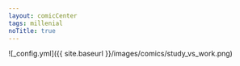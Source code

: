 ```yaml
---
layout: comicCenter
tags: millenial
noTitle: true
---
```


![_config.yml]({{ site.baseurl }}/images/comics/study_vs_work.png)
